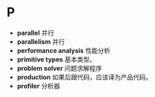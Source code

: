 # P
- **parallel** 并行
- **parallelism** 并行
- **performance analysis** 性能分析
- **primitive types** 基本类型。
- **problem solver** 问题求解程序
- **production** 如果后跟代码，应该译为产品代码。
- **profiler** 分析器